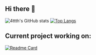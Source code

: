 ## Hi there 👋
![4ttth's GitHub stats](https://github-readme-stats.vercel.app/api?username=4ttth&show_icons=true&theme=onedark)
[![Top Langs](https://github-readme-stats.vercel.app/api/top-langs/?username=4ttth&layout=pie&theme=onedark)](https://github.com/anuraghazra/github-readme-stats)
## Current project working on:
[![Readme Card](https://github-readme-stats.vercel.app/api/pin/?username=4ttth&repo=abyss&theme=onedark)](https://github.com/4ttth/abyss)

<!--
**4ttth/4ttth** is a ✨ _special_ ✨ repository because its `README.md` (this file) appears on your GitHub profile.

Here are some ideas to get you started:

- 🔭 I’m currently working on ...
- 🌱 I’m currently learning ...
- 👯 I’m looking to collaborate on ...
- 🤔 I’m looking for help with ...
- 💬 Ask me about ...
- 📫 How to reach me: ...
- 😄 Pronouns: ...
- ⚡ Fun fact: ...
-->
